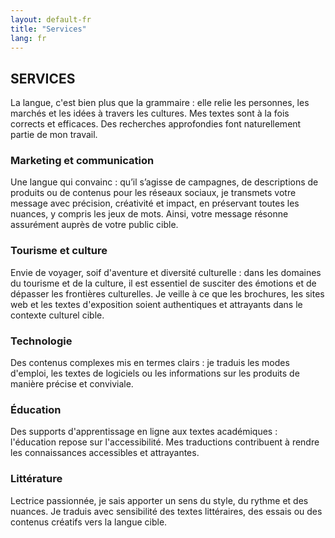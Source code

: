 ```yaml
---
layout: default-fr
title: "Services"
lang: fr
---
```


## SERVICES

La langue, c'est bien plus que la grammaire : elle relie les personnes, les marchés et les idées à travers les cultures. Mes textes sont à la fois corrects et efficaces. Des recherches approfondies font naturellement partie de mon travail.

### Marketing et communication
Une langue qui convainc : qu’il s’agisse de campagnes, de descriptions de produits ou de contenus pour les réseaux sociaux, je transmets votre message avec précision, créativité et impact, en préservant toutes les nuances, y compris les jeux de mots. Ainsi, votre message résonne assurément auprès de votre public cible.

### Tourisme et culture
Envie de voyager, soif d'aventure et diversité culturelle : dans les domaines du tourisme et de la culture, il est essentiel de susciter des émotions et de dépasser les frontières culturelles. Je veille à ce que les brochures, les sites web et les textes d'exposition soient authentiques et attrayants dans le contexte culturel cible.

### Technologie
Des contenus complexes mis en termes clairs : je traduis les modes d'emploi, les textes de logiciels ou les informations sur les produits de manière précise et conviviale.

### Éducation
Des supports d'apprentissage en ligne aux textes académiques : l'éducation repose sur l'accessibilité. Mes traductions contribuent à rendre les connaissances accessibles et attrayantes.

### Littérature
Lectrice passionnée, je sais apporter un sens du style, du rythme et des nuances. Je traduis avec sensibilité des textes littéraires, des essais ou des contenus créatifs vers la langue cible.

